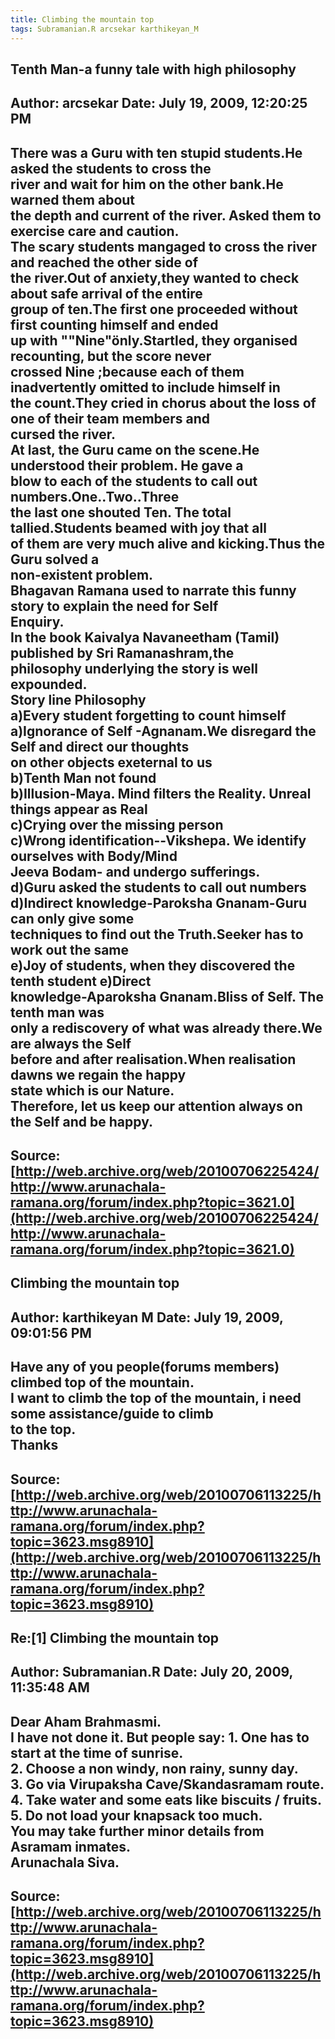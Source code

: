 ```yaml
--- 
title: Climbing the mountain top   
tags: Subramanian.R arcsekar karthikeyan_M  
---  
```

## Tenth Man-a funny tale with high philosophy  
Author: arcsekar            Date: July 19, 2009, 12:20:25 PM  
---  
There was a Guru with ten stupid students.He asked the students to cross the  
river and wait for him on the other bank.He warned them about   
the depth and current of the river. Asked them to exercise care and caution.   
The scary students mangaged to cross the river and reached the other side of  
the river.Out of anxiety,they wanted to check about safe arrival of the entire  
group of ten.The first one proceeded without first counting himself and ended  
up with ""Nine"önly.Startled, they organised recounting, but the score never  
crossed Nine ;because each of them inadvertently omitted to include himself in  
the count.They cried in chorus about the loss of one of their team members and  
cursed the river.   
At last, the Guru came on the scene.He understood their problem. He gave a  
blow to each of the students to call out numbers.One..Two..Three   
the last one shouted Ten. The total tallied.Students beamed with joy that all  
of them are very much alive and kicking.Thus the Guru solved a   
non-existent problem.   
Bhagavan Ramana used to narrate this funny story to explain the need for Self  
Enquiry.   
In the book Kaivalya Navaneetham (Tamil) published by Sri Ramanashram,the  
philosophy underlying the story is well expounded.   
 Story line Philosophy   
a)Every student forgetting to count himself  
a)Ignorance of Self -Agnanam.We disregard the Self and direct our thoughts   
 on other objects exeternal to us   
b)Tenth Man not found  
b)Illusion-Maya. Mind filters the Reality. Unreal things appear as Real   
c)Crying over the missing person  
c)Wrong identification--Vikshepa. We identify ourselves with Body/Mind   
 Jeeva Bodam- and undergo sufferings.   
d)Guru asked the students to call out numbers  
d)Indirect knowledge-Paroksha Gnanam-Guru can only give some   
 techniques to find out the Truth.Seeker has to work out the same   
e)Joy of students, when they discovered the tenth student e)Direct  
knowledge-Aparoksha Gnanam.Bliss of Self. The tenth man was   
 only a rediscovery of what was already there.We are always the Self   
 before and after realisation.When realisation dawns we regain the happy   
 state which is our Nature.   
Therefore, let us keep our attention always on the Self and be happy.
 ---  
Source:[http://web.archive.org/web/20100706225424/http://www.arunachala-ramana.org/forum/index.php?topic=3621.0](http://web.archive.org/web/20100706225424/http://www.arunachala-ramana.org/forum/index.php?topic=3621.0)   
---  

## Climbing the mountain top  
Author: karthikeyan M       Date: July 19, 2009, 09:01:56 PM  
---  
Have any of you people(forums members) climbed top of the mountain.   
I want to climb the top of the mountain, i need some assistance/guide to climb  
to the top.   
Thanks
 ---  
Source:[http://web.archive.org/web/20100706113225/http://www.arunachala-ramana.org/forum/index.php?topic=3623.msg8910](http://web.archive.org/web/20100706113225/http://www.arunachala-ramana.org/forum/index.php?topic=3623.msg8910)   
---  

## Re:[1] Climbing the mountain top  
Author: Subramanian.R       Date: July 20, 2009, 11:35:48 AM  
---  
Dear Aham Brahmasmi.   
I have not done it. But people say: 1\. One has to start at the time of sunrise.   
2\. Choose a non windy, non rainy, sunny day.   
3\. Go via Virupaksha Cave/Skandasramam route.   
4\. Take water and some eats like biscuits / fruits.   
5\. Do not load your knapsack too much.   
You may take further minor details from Asramam inmates.   
Arunachala Siva.
 ---  
Source:[http://web.archive.org/web/20100706113225/http://www.arunachala-ramana.org/forum/index.php?topic=3623.msg8910](http://web.archive.org/web/20100706113225/http://www.arunachala-ramana.org/forum/index.php?topic=3623.msg8910)   
---  

